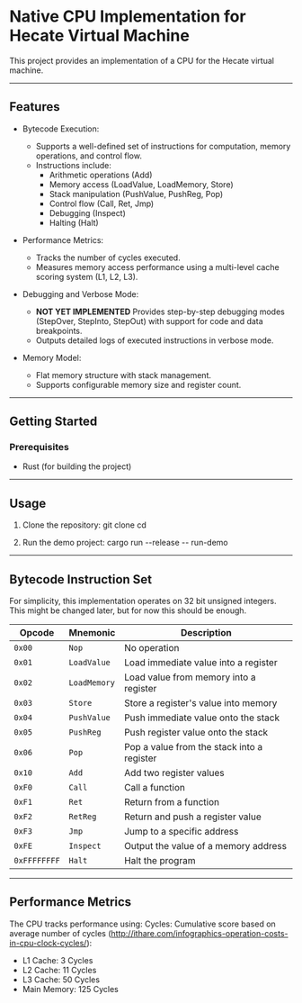 # Native CPU Implementation for Hecate Virtual Machine

This project provides an implementation of a CPU for the Hecate virtual machine.

---

## Features

- Bytecode Execution:
  - Supports a well-defined set of instructions for computation, memory operations, and control flow.
  - Instructions include:
    - Arithmetic operations (Add)
    - Memory access (LoadValue, LoadMemory, Store)
    - Stack manipulation (PushValue, PushReg, Pop)
    - Control flow (Call, Ret, Jmp)
    - Debugging (Inspect)
    - Halting (Halt)

- Performance Metrics:
  - Tracks the number of cycles executed.
  - Measures memory access performance using a multi-level cache scoring system (L1, L2, L3).

- Debugging and Verbose Mode:
  - **NOT YET IMPLEMENTED** Provides step-by-step debugging modes (StepOver, StepInto, StepOut) with support for code and data breakpoints.
  - Outputs detailed logs of executed instructions in verbose mode.

- Memory Model:
  - Flat memory structure with stack management.
  - Supports configurable memory size and register count.

---

## Getting Started

### Prerequisites

- Rust (for building the project)

---

## Usage

1. Clone the repository:
   git clone <repository-url>
   cd <repository-name>

2. Run the demo project:
   cargo run --release -- run-demo

---

## Bytecode Instruction Set
For simplicity, this implementation operates on 32 bit unsigned integers.
This might be changed later, but for now this should be enough.

| Opcode       | Mnemonic     | Description                                |
| ------------ | ------------ | ------------------------------------------ |
| `0x00`       | `Nop`        | No operation                               |
| `0x01`       | `LoadValue`  | Load immediate value into a register       |
| `0x02`       | `LoadMemory` | Load value from memory into a register     |
| `0x03`       | `Store`      | Store a register's value into memory       |
| `0x04`       | `PushValue`  | Push immediate value onto the stack        |
| `0x05`       | `PushReg`    | Push register value onto the stack         |
| `0x06`       | `Pop`        | Pop a value from the stack into a register |
| `0x10`       | `Add`        | Add two register values                    |
| `0xF0`       | `Call`       | Call a function                            |
| `0xF1`       | `Ret`        | Return from a function                     |
| `0xF2`       | `RetReg`     | Return and push a register value           |
| `0xF3`       | `Jmp`        | Jump to a specific address                 |
| `0xFE`       | `Inspect`    | Output the value of a memory address       |
| `0xFFFFFFFF` | `Halt`       | Halt the program                           |

---

## Performance Metrics

The CPU tracks performance using:
Cycles: Cumulative score based on average number of cycles (http://ithare.com/infographics-operation-costs-in-cpu-clock-cycles/):
- L1 Cache: 3 Cycles
- L2 Cache: 11 Cycles
- L3 Cache: 50 Cycles
- Main Memory: 125 Cycles

